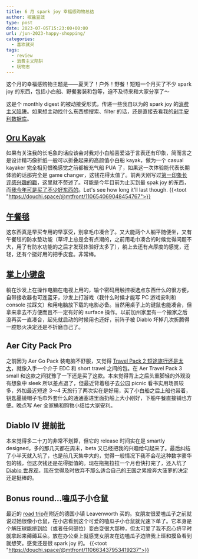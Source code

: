 ```yaml
---
title: 6 月 spark joy 幸福感购物总结
author: 椒盐豆豉
type: post
date: 2023-07-05T15:23:00+00:00
url: /jun-2023-happy-shopping/
categories:
  - 喜欢就买
tags:
  - review
  - 消费主义陷阱
  - 玩物志
---
```


这个月的幸福感购物主题是——夏天了！户外！野餐！短短一个月买了不少 spark joy 的东西，包括小白船、野餐套装和包等，迫不及待来和大家分享了～

这是个 monthly digest 的被动接受形式，传递一些我自以为的 spark joy 的[消费主义陷阱](../tags/消费主义陷阱)。如果想主动找什么东西想搜索、filter 的话，还是直接去看我的[剁手安利数据库](https://mtfront.notion.site/mtfront/mtfront-shopping-reviews-e568ee6ebaa44b5da146cbe4ac4663eb)。

<!--more-->

## [Oru Kayak](https://amzn.to/44qXAiA)
如果有关注我的长毛象的话应该会对我对小白船喜爱溢于言表还有印象，简而言之是设计精巧像折纸一般可以折叠起来的高颜值小白船 kayak，做为一个 casual kayaker 完全相见恨晚感觉之前都被充气船 PUA 了，如果这一次体验能代表长期体验的话那完全是 game changer，这钱花得太值了。前两天刚写过[第一印象长评感兴趣的戳](../oru-kayak-first-impression/)，这里就不赘述了。可能是今年目前为止买到最 spak joy 的东西，而[我今年可是买了不少好东西的](../recent-happy-shopping/)。Let's see how long it'll last though.
{{<toot "https://douchi.space/@mtfront/110654069048454767">}}

## [午餐毯](https://amzn.to/3JI3qnO)
这东西真是早买专用的早享受，别拿毛巾凑合了。又大能两个人躺平随便坐，又有午餐毯的防水垫功能（草坪上总是会有点潮的，之前用毛巾凑合的时候觉得问题不大，用了有防水功能的之后才发现体验好太多了），躺上去还有点厚度的感觉，还轻，还有个挺好用的把手皮套。非常棒。

## [掌上小键盘](https://amzn.to/3JCAXj1)
躺在沙发上在操作电脑在电视上用的，输个密码用触控板选点东西什么的很方便，自带接收器也可连蓝牙，沙发上打游戏（我什么时候才能写 PC 游戏安利和 console 拉踩文）和用电脑放下载的电影必备。当然用桌子上的键鼠也能凑合，但拿来拿去不方便而且不一定有好的 surface 操作。以前加州家里有一个搬家之后没再买一直凑合，起先就启动的时候用也还好，前阵子被 Diablo 坏掉几次折腾得一腔怒火决定还是不折磨自己了。

## Aer City Pack Pro
之前因为 Aer Go Pack 装电脑不舒服，又觉得 [Travel Pack 2 短途旅行还是太大](../one-bag-travel-2-years-in/)，就像入手一个介于 EDC 和 short travel 之间的包。在 Aer Travel Pack 3 small 和这款之间犹豫了一下还是买了这款。本来觉得背上之后头重脚轻的外观没有想象中 sleek 所以差点退了，但最近背着毯子去公园 picnic 看书实用场景较多，外加最近短途 3～4 天旅行了两次实在是好用，买了小白船之后上船也带着，钥匙墨镜帽子毛巾外套什么的通通塞进里面扔船上大小刚好，下船午餐直接铺也方便。晚点写 Aer 全家桶和购物小结给大家安利。

## Diablo IV 提前批
本来觉得多二十刀的非常不划算，但它的 release 时间实在是 smartly designed，多的那几天都在周末，beta 又已经把我的兴趣给勾起来了。最后纠结了小半天就入坑了，也是前几天集中大的，觉得一般情况下我不会花这种数字豪华包的钱，但这次钱还是花得挺值的。现在拖拖拉拉一个月也快打完了，还入坑了 [Diablo 世界观](https://youtu.be/dU-iUokAFzw)，现在觉得及时放弃不那么适合自己的王国之累投奔大菠萝的决定还是挺棒的。

## Bonus round...嗑瓜子小仓鼠
最近的 [road trip](../2023-summer-road-trip/)在附近的德国小镇 Leavenworth 买的。女朋友很爱嗑瓜子之前就说过她很像小仓鼠，在小店看到这个可爱的嗑瓜子小仓鼠就光速下单了。它本身是个解压球能挤到脸（或者任何部位）变白变很大那种，但太可爱了我不忍心挤平时就拿起来薅薅耳朵。放在办公桌上就感觉女朋友在边嗑瓜子边陪我上班和摸鱼看到就想笑。感觉还是很 spark joy 的。
{{<toot "https://douchi.space/@mtfront/110663437953419237">}}

